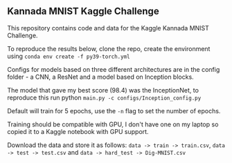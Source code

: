 ## Kannada MNIST Kaggle Challenge

This repository contains code and data for the Kaggle Kannada MNIST Challenge.

To reproduce the results below, clone the repo, create the environment using `conda env create -f py39-torch.yml`

Configs for models based on three different architectures are in the config folder - a CNN, a ResNet and a model based on Inception blocks.

The model that gave my best score (98.4) was the InceptionNet, to reproduce this run python `main.py -c configs/Inception_config.py`

Default will train for 5 epochs, use the `-n` flag to set the number of epochs.

Training should be compatible with GPU, I don't have one on my laptop so copied it to a Kaggle notebook with GPU support. 

Download the data and store it as follows: `data -> train -> train.csv`, `data -> test -> test.csv` and `data -> hard_test -> Dig-MNIST.csv`